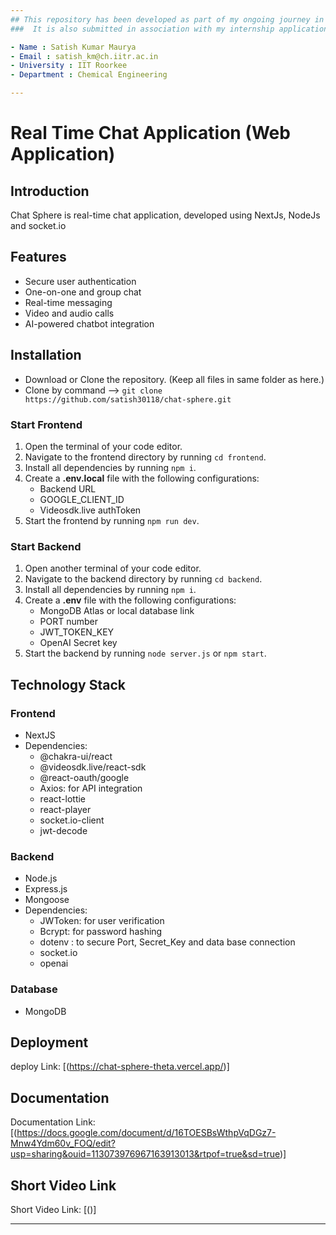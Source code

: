```yaml
---
## This repository has been developed as part of my ongoing journey in software development
###  It is also submitted in association with my internship application at I'm Beside You.

- Name : Satish Kumar Maurya
- Email : satish_km@ch.iitr.ac.in
- University : IIT Roorkee
- Department : Chemical Engineering 

---
```

# Real Time Chat Application (Web Application)

## Introduction

Chat Sphere is real-time chat application, developed using NextJs, NodeJs and socket.io

## Features

- Secure user authentication
- One-on-one and group chat
- Real-time messaging
- Video and audio calls
- AI-powered chatbot integration


## Installation
- Download or Clone the repository. (Keep all files in same folder as here.)
- Clone by command --> `git clone https://github.com/satish30118/chat-sphere.git`

### Start Frontend

1. Open the terminal of your code editor.
2. Navigate to the frontend directory by running `cd frontend`.
3. Install all dependencies by running `npm i`.
4. Create a **.env.local** file with the following configurations:
   - Backend URL
   - GOOGLE_CLIENT_ID
   - Videosdk.live authToken
4. Start the frontend by running `npm run dev`.

### Start Backend

1. Open another terminal of your code editor.
2. Navigate to the backend directory by running `cd backend`.
3. Install all dependencies by running `npm i`.
4. Create a **.env** file with the following configurations:
   - MongoDB Atlas or local database link
   - PORT number
   - JWT_TOKEN_KEY
   - OpenAI Secret key
5. Start the backend by running `node server.js` or `npm start`.


## Technology Stack

### Frontend

- NextJS
- Dependencies:
  - @chakra-ui/react
  - @videosdk.live/react-sdk
  - @react-oauth/google
  - Axios: for API integration
  - react-lottie
  - react-player
  - socket.io-client
  - jwt-decode

### Backend

- Node.js
- Express.js
- Mongoose
- Dependencies:
  - JWToken: for user verification
  - Bcrypt: for password hashing
  - dotenv : to secure Port, Secret_Key and data base connection
  - socket.io
  - openai


### Database

- MongoDB

## Deployment
deploy Link: [(https://chat-sphere-theta.vercel.app/)]

## Documentation

Documentation Link: [(https://docs.google.com/document/d/16TOESBsWthpVqDGz7-Mnw4Ydm60v_FOQ/edit?usp=sharing&ouid=113073976967163913013&rtpof=true&sd=true)]

## Short Video Link

Short Video Link: [()]

---
